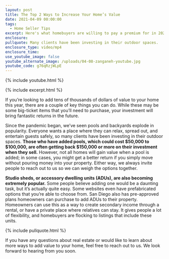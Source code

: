 ```yaml
---
layout: post
title: The Top 2 Ways to Increase Your Home’s Value
date: 2021-04-09 00:00:00
tags:
  - Home Seller Tips
excerpt: Here's what homebuyers are willing to pay a premium for in 2021.
enclosure:
pullquote: Many clients have been investing in their outdoor spaces.
enclosure_type: video/mp4
enclosure_time:
use_youtube_image: false
youtube_alternate_image: /uploads/04-08-zanganeh-youtube.jpg
youtube_code: g76qRzjWLpE
---
```

{% include youtube.html %}

{% include excerpt.html %}

If you’re looking to add tens of thousands of dollars of value to your home this year, there are a couple of key things you can do. While these may be some big-ticket items that you’ll need to purchase, your investment will bring fantastic returns in the future.

Since the pandemic began, we’ve seen pools and backyards explode in popularity. Everyone wants a place where they can relax, spread out, and entertain guests safely, so many clients have been investing in their outdoor spaces. **Those who have added pools, which could cost $50,000 to $100,000, are often getting back $150,000 or more on their investment when they sell.** However, not all homes will gain value when a pool is added; in some cases, you might get a better return if you simply move without pouring money into your property. Either way, we always invite people to reach out to us so we can weigh the options together.

**Studio sheds, or accessory dwelling units (ADUs), are also becoming extremely popular.** Some people believe adding one would be a daunting task, but it’s actually quite easy. Some websites even have prefabricated options that you’re able to choose from. San Diego also has pre-approved plans homeowners can purchase to add ADUs to their property. Homeowners can use this as a way to create secondary income through a rental, or have a private place where relatives can stay. It gives people a lot of flexibility, and homebuyers are flocking to listings that include these units.

{% include pullquote.html %}

If you have any questions about real estate or would like to learn about more ways to add value to your home, feel free to reach out to us. We look forward to hearing from you soon.
